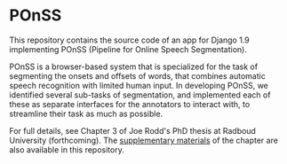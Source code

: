 # POnSS

This repository contains the source code of an app for Django 1.9 implementing POnSS (Pipeline for Online Speech Segmentation).

POnSS is a browser-based system that is specialized for the task of segmenting the onsets and offsets of words, that combines automatic speech recognition with limited human input. In developing POnSS, we identified several sub-tasks of segmentation, and implemented each of these as separate interfaces for the annotators to interact with, to streamline their task as much as possible.

For full details, see Chapter 3 of Joe Rodd's PhD thesis at Radboud University (forthcoming). The [supplementary materials](https://htmlpreview.github.io/?https://github.com/joerodd/POnSS/blob/master/supplementary_materials_to_chapter.html) of the chapter are also available in this repository.
